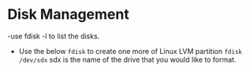# Disk Management
-use fdisk -l to list the disks.
- Use the below `fdisk` to create one more of Linux LVM partition
   `fdisk /dev/sdx`
   sdx is the name of the drive that you would like to format.